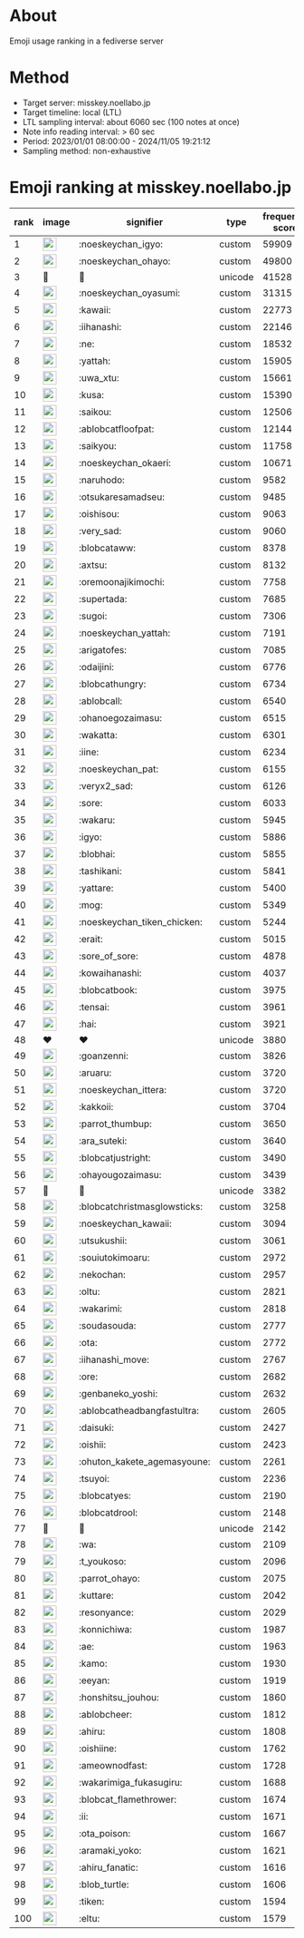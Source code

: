 # About
Emoji usage ranking in a fediverse server

# Method
- Target server: misskey.noellabo.jp
- Target timeline: local (LTL)
- LTL sampling interval: about 6060 sec (100 notes at once)
- Note info reading interval: > 60 sec
- Period: 2023/01/01 08:00:00 - 2024/11/05 19:21:12 
- Sampling method: non-exhaustive

# Emoji ranking at misskey.noellabo.jp

|rank|image|signifier|type|frequency score|
|----|----|----|----|----|
|1|<img height="24" src="https://misskey.noellabo.jp/emoji/noeskeychan_igyo.webp">|:noeskeychan_igyo:|custom|59909|
|2|<img height="24" src="https://misskey.noellabo.jp/emoji/noeskeychan_ohayo.webp">|:noeskeychan_ohayo:|custom|49800|
|3|🎉|🎉|unicode|41528|
|4|<img height="24" src="https://misskey.noellabo.jp/emoji/noeskeychan_oyasumi.webp">|:noeskeychan_oyasumi:|custom|31315|
|5|<img height="24" src="https://misskey.noellabo.jp/emoji/kawaii.webp">|:kawaii:|custom|22773|
|6|<img height="24" src="https://misskey.noellabo.jp/emoji/iihanashi.webp">|:iihanashi:|custom|22146|
|7|<img height="24" src="https://misskey.noellabo.jp/emoji/ne.webp">|:ne:|custom|18532|
|8|<img height="24" src="https://misskey.noellabo.jp/emoji/yattah.webp">|:yattah:|custom|15905|
|9|<img height="24" src="https://misskey.noellabo.jp/emoji/uwa_xtu.webp">|:uwa_xtu:|custom|15661|
|10|<img height="24" src="https://misskey.noellabo.jp/emoji/kusa.webp">|:kusa:|custom|15390|
|11|<img height="24" src="https://misskey.noellabo.jp/emoji/saikou.webp">|:saikou:|custom|12506|
|12|<img height="24" src="https://misskey.noellabo.jp/emoji/ablobcatfloofpat.webp">|:ablobcatfloofpat:|custom|12144|
|13|<img height="24" src="https://misskey.noellabo.jp/emoji/saikyou.webp">|:saikyou:|custom|11758|
|14|<img height="24" src="https://misskey.noellabo.jp/emoji/noeskeychan_okaeri.webp">|:noeskeychan_okaeri:|custom|10671|
|15|<img height="24" src="https://misskey.noellabo.jp/emoji/naruhodo.webp">|:naruhodo:|custom|9582|
|16|<img height="24" src="https://misskey.noellabo.jp/emoji/otsukaresamadseu.webp">|:otsukaresamadseu:|custom|9485|
|17|<img height="24" src="https://misskey.noellabo.jp/emoji/oishisou.webp">|:oishisou:|custom|9063|
|18|<img height="24" src="https://misskey.noellabo.jp/emoji/very_sad.webp">|:very_sad:|custom|9060|
|19|<img height="24" src="https://misskey.noellabo.jp/emoji/blobcataww.webp">|:blobcataww:|custom|8378|
|20|<img height="24" src="https://misskey.noellabo.jp/emoji/axtsu.webp">|:axtsu:|custom|8132|
|21|<img height="24" src="https://misskey.noellabo.jp/emoji/oremoonajikimochi.webp">|:oremoonajikimochi:|custom|7758|
|22|<img height="24" src="https://misskey.noellabo.jp/emoji/supertada.webp">|:supertada:|custom|7685|
|23|<img height="24" src="https://misskey.noellabo.jp/emoji/sugoi.webp">|:sugoi:|custom|7306|
|24|<img height="24" src="https://misskey.noellabo.jp/emoji/noeskeychan_yattah.webp">|:noeskeychan_yattah:|custom|7191|
|25|<img height="24" src="https://misskey.noellabo.jp/emoji/arigatofes.webp">|:arigatofes:|custom|7085|
|26|<img height="24" src="https://misskey.noellabo.jp/emoji/odaijini.webp">|:odaijini:|custom|6776|
|27|<img height="24" src="https://misskey.noellabo.jp/emoji/blobcathungry.webp">|:blobcathungry:|custom|6734|
|28|<img height="24" src="https://misskey.noellabo.jp/emoji/ablobcall.webp">|:ablobcall:|custom|6540|
|29|<img height="24" src="https://misskey.noellabo.jp/emoji/ohanoegozaimasu.webp">|:ohanoegozaimasu:|custom|6515|
|30|<img height="24" src="https://misskey.noellabo.jp/emoji/wakatta.webp">|:wakatta:|custom|6301|
|31|<img height="24" src="https://misskey.noellabo.jp/emoji/iine.webp">|:iine:|custom|6234|
|32|<img height="24" src="https://misskey.noellabo.jp/emoji/noeskeychan_pat.webp">|:noeskeychan_pat:|custom|6155|
|33|<img height="24" src="https://misskey.noellabo.jp/emoji/veryx2_sad.webp">|:veryx2_sad:|custom|6126|
|34|<img height="24" src="https://misskey.noellabo.jp/emoji/sore.webp">|:sore:|custom|6033|
|35|<img height="24" src="https://misskey.noellabo.jp/emoji/wakaru.webp">|:wakaru:|custom|5945|
|36|<img height="24" src="https://misskey.noellabo.jp/emoji/igyo.webp">|:igyo:|custom|5886|
|37|<img height="24" src="https://misskey.noellabo.jp/emoji/blobhai.webp">|:blobhai:|custom|5855|
|38|<img height="24" src="https://misskey.noellabo.jp/emoji/tashikani.webp">|:tashikani:|custom|5841|
|39|<img height="24" src="https://misskey.noellabo.jp/emoji/yattare.webp">|:yattare:|custom|5400|
|40|<img height="24" src="https://misskey.noellabo.jp/emoji/mog.webp">|:mog:|custom|5349|
|41|<img height="24" src="https://misskey.noellabo.jp/emoji/noeskeychan_tiken_chicken.webp">|:noeskeychan_tiken_chicken:|custom|5244|
|42|<img height="24" src="https://misskey.noellabo.jp/emoji/erait.webp">|:erait:|custom|5015|
|43|<img height="24" src="https://misskey.noellabo.jp/emoji/sore_of_sore.webp">|:sore_of_sore:|custom|4878|
|44|<img height="24" src="https://misskey.noellabo.jp/emoji/kowaihanashi.webp">|:kowaihanashi:|custom|4037|
|45|<img height="24" src="https://misskey.noellabo.jp/emoji/blobcatbook.webp">|:blobcatbook:|custom|3975|
|46|<img height="24" src="https://misskey.noellabo.jp/emoji/tensai.webp">|:tensai:|custom|3961|
|47|<img height="24" src="https://misskey.noellabo.jp/emoji/hai.webp">|:hai:|custom|3921|
|48|❤|❤|unicode|3880|
|49|<img height="24" src="https://misskey.noellabo.jp/emoji/goanzenni.webp">|:goanzenni:|custom|3826|
|50|<img height="24" src="https://misskey.noellabo.jp/emoji/aruaru.webp">|:aruaru:|custom|3720|
|51|<img height="24" src="https://misskey.noellabo.jp/emoji/noeskeychan_ittera.webp">|:noeskeychan_ittera:|custom|3720|
|52|<img height="24" src="https://misskey.noellabo.jp/emoji/kakkoii.webp">|:kakkoii:|custom|3704|
|53|<img height="24" src="https://misskey.noellabo.jp/emoji/parrot_thumbup.webp">|:parrot_thumbup:|custom|3650|
|54|<img height="24" src="https://misskey.noellabo.jp/emoji/ara_suteki.webp">|:ara_suteki:|custom|3640|
|55|<img height="24" src="https://misskey.noellabo.jp/emoji/blobcatjustright.webp">|:blobcatjustright:|custom|3490|
|56|<img height="24" src="https://misskey.noellabo.jp/emoji/ohayougozaimasu.webp">|:ohayougozaimasu:|custom|3439|
|57|🍗|🍗|unicode|3382|
|58|<img height="24" src="https://misskey.noellabo.jp/emoji/blobcatchristmasglowsticks.webp">|:blobcatchristmasglowsticks:|custom|3258|
|59|<img height="24" src="https://misskey.noellabo.jp/emoji/noeskeychan_kawaii.webp">|:noeskeychan_kawaii:|custom|3094|
|60|<img height="24" src="https://misskey.noellabo.jp/emoji/utsukushii.webp">|:utsukushii:|custom|3061|
|61|<img height="24" src="https://misskey.noellabo.jp/emoji/souiutokimoaru.webp">|:souiutokimoaru:|custom|2972|
|62|<img height="24" src="https://misskey.noellabo.jp/emoji/nekochan.webp">|:nekochan:|custom|2957|
|63|<img height="24" src="https://misskey.noellabo.jp/emoji/oltu.webp">|:oltu:|custom|2821|
|64|<img height="24" src="https://misskey.noellabo.jp/emoji/wakarimi.webp">|:wakarimi:|custom|2818|
|65|<img height="24" src="https://misskey.noellabo.jp/emoji/soudasouda.webp">|:soudasouda:|custom|2777|
|66|<img height="24" src="https://misskey.noellabo.jp/emoji/ota.webp">|:ota:|custom|2772|
|67|<img height="24" src="https://misskey.noellabo.jp/emoji/iihanashi_move.webp">|:iihanashi_move:|custom|2767|
|68|<img height="24" src="https://misskey.noellabo.jp/emoji/ore.webp">|:ore:|custom|2682|
|69|<img height="24" src="https://misskey.noellabo.jp/emoji/genbaneko_yoshi.webp">|:genbaneko_yoshi:|custom|2632|
|70|<img height="24" src="https://misskey.noellabo.jp/emoji/ablobcatheadbangfastultra.webp">|:ablobcatheadbangfastultra:|custom|2605|
|71|<img height="24" src="https://misskey.noellabo.jp/emoji/daisuki.webp">|:daisuki:|custom|2427|
|72|<img height="24" src="https://misskey.noellabo.jp/emoji/oishii.webp">|:oishii:|custom|2423|
|73|<img height="24" src="https://misskey.noellabo.jp/emoji/ohuton_kakete_agemasyoune.webp">|:ohuton_kakete_agemasyoune:|custom|2261|
|74|<img height="24" src="https://misskey.noellabo.jp/emoji/tsuyoi.webp">|:tsuyoi:|custom|2236|
|75|<img height="24" src="https://misskey.noellabo.jp/emoji/blobcatyes.webp">|:blobcatyes:|custom|2190|
|76|<img height="24" src="https://misskey.noellabo.jp/emoji/blobcatdrool.webp">|:blobcatdrool:|custom|2148|
|77|👀|👀|unicode|2142|
|78|<img height="24" src="https://misskey.noellabo.jp/emoji/wa.webp">|:wa:|custom|2109|
|79|<img height="24" src="https://misskey.noellabo.jp/emoji/t_youkoso.webp">|:t_youkoso:|custom|2096|
|80|<img height="24" src="https://misskey.noellabo.jp/emoji/parrot_ohayo.webp">|:parrot_ohayo:|custom|2075|
|81|<img height="24" src="https://misskey.noellabo.jp/emoji/kuttare.webp">|:kuttare:|custom|2042|
|82|<img height="24" src="https://misskey.noellabo.jp/emoji/resonyance.webp">|:resonyance:|custom|2029|
|83|<img height="24" src="https://misskey.noellabo.jp/emoji/konnichiwa.webp">|:konnichiwa:|custom|1987|
|84|<img height="24" src="https://misskey.noellabo.jp/emoji/ae.webp">|:ae:|custom|1963|
|85|<img height="24" src="https://misskey.noellabo.jp/emoji/kamo.webp">|:kamo:|custom|1930|
|86|<img height="24" src="https://misskey.noellabo.jp/emoji/eeyan.webp">|:eeyan:|custom|1919|
|87|<img height="24" src="https://misskey.noellabo.jp/emoji/honshitsu_jouhou.webp">|:honshitsu_jouhou:|custom|1860|
|88|<img height="24" src="https://misskey.noellabo.jp/emoji/ablobcheer.webp">|:ablobcheer:|custom|1812|
|89|<img height="24" src="https://misskey.noellabo.jp/emoji/ahiru.webp">|:ahiru:|custom|1808|
|90|<img height="24" src="https://misskey.noellabo.jp/emoji/oishiine.webp">|:oishiine:|custom|1762|
|91|<img height="24" src="https://misskey.noellabo.jp/emoji/ameownodfast.webp">|:ameownodfast:|custom|1728|
|92|<img height="24" src="https://misskey.noellabo.jp/emoji/wakarimiga_fukasugiru.webp">|:wakarimiga_fukasugiru:|custom|1688|
|93|<img height="24" src="https://misskey.noellabo.jp/emoji/blobcat_flamethrower.webp">|:blobcat_flamethrower:|custom|1674|
|94|<img height="24" src="https://misskey.noellabo.jp/emoji/ii.webp">|:ii:|custom|1671|
|95|<img height="24" src="https://misskey.noellabo.jp/emoji/ota_poison.webp">|:ota_poison:|custom|1667|
|96|<img height="24" src="https://misskey.noellabo.jp/emoji/aramaki_yoko.webp">|:aramaki_yoko:|custom|1621|
|97|<img height="24" src="https://misskey.noellabo.jp/emoji/ahiru_fanatic.webp">|:ahiru_fanatic:|custom|1616|
|98|<img height="24" src="https://misskey.noellabo.jp/emoji/blob_turtle.webp">|:blob_turtle:|custom|1606|
|99|<img height="24" src="https://misskey.noellabo.jp/emoji/tiken.webp">|:tiken:|custom|1594|
|100|<img height="24" src="https://misskey.noellabo.jp/emoji/eltu.webp">|:eltu:|custom|1579|
